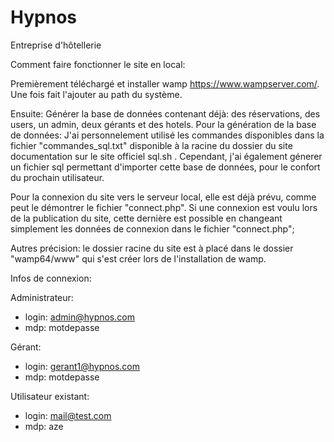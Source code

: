 # Hypnos
Entreprise d'hôtellerie

Comment faire fonctionner le site en local:

Premièrement téléchargé et installer wamp https://www.wampserver.com/.
Une fois fait l'ajouter au path du système.

Ensuite:
Générer la base de données contenant déjà: des réservations, des users, un admin, deux gérants et des hotels.
Pour la génération de la base de données:
J'ai personnelement utilisé les commandes disponibles dans la fichier "commandes_sql.txt" disponible à la racine du dossier du site documentation sur le site officiel sql.sh .
Cependant, j'ai également génerer un fichier sql permettant d'importer cette base de données, pour le confort du prochain utilisateur.

Pour la connexion du site vers le serveur local, elle est déjà prévu, comme peut le démontrer le fichier "connect.php".
Si une connexion est voulu lors de la publication du site, cette dernière est possible en changeant simplement les données de connexion dans le fichier "connect.php";

Autres précision: le dossier racine du site est à placé dans le dossier "wamp64/www" qui s'est créer lors de l'installation de wamp.

Infos de connexion:

Administrateur:
- login: admin@hypnos.com
- mdp: motdepasse

Gérant:
- login: gerant1@hypnos.com
- mdp: motdepasse

Utilisateur existant:
- login: mail@test.com
- mdp: aze